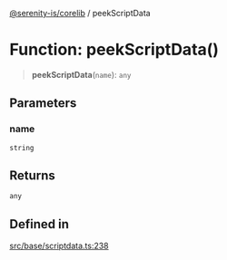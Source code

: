 [@serenity-is/corelib](../README.md) / peekScriptData

# Function: peekScriptData()

> **peekScriptData**(`name`): `any`

## Parameters

### name

`string`

## Returns

`any`

## Defined in

[src/base/scriptdata.ts:238](https://github.com/serenity-is/serenity/blob/master/packages/corelib/src/base/scriptdata.ts#L238)
